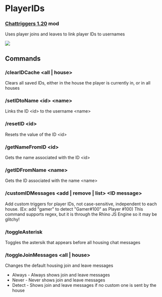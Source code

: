# PlayerIDs
### [Chattriggers 1.20](https://github.com/ChatTriggers/ctjs/releases) mod
Uses player joins and leaves to link player IDs to usernames

<img src="https://media.discordapp.net/attachments/1158906111278194791/1208209749146075176/image.png?ex=65e27403&is=65cfff03&hm=48df64667d582f0bb88b45977cfc2a4a88460197c89c82179d1a6c98583436a6&=&format=webp&quality=lossless">

## Commands
### /clearIDCache <all | house>
Clears all saved IDs, either in the house the player is currently in, or in all houses
### /setIDtoName \<id\> \<name\>
Links the ID \<id\> to the username \<name\>
### /resetID \<id\>
Resets the value of the ID \<id\>
### /getNameFromID \<id\>
Gets the name associated with the ID \<id\> 
### /getIDFromName \<name\>
Gets the ID associated with the name \<name\> 
### /customIDMessages \<add | remove | list\> \<ID message\>
Add custom triggers for player IDs, not case-sensitive, independent to each house. (Ex: add "gamer" to detect "Gamer#100" as Player #100)
This command supports regex, but it is through the Rhino JS Engine so it may be glitchy!
### /toggleAsterisk
Toggles the astersik that appears before all housing chat messages
### /toggleJoinMessages <all | house>
Changes the default housing join and leave messages
- Always - Always shows join and leave messages
- Never - Never shows join and leave messages
- Detect - Shows join and leave messages if no custom one is sent by the house